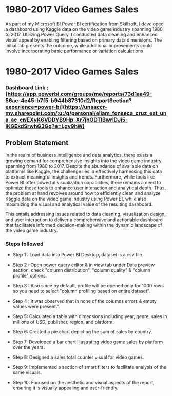 # 1980-2017 Video Games Sales

As part of my Microsoft BI Power BI certification from Skillsoft, I developed a dashboard using Kaggle data on the video game industry spanning 1980 to 2017. Utilizing Power Query, I conducted data cleaning and enhanced visual appeal by enabling filtering based on primary data dimensions. The initial tab presents the outcome, while additional improvements could involve incorporating basic performance or variation calculations

# 1980-2017 Video Games Sales

### Dashboard Link : [https://app.powerbi.com/groups/me/reports/73d1aa49-56ae-4e45-b7f5-b944b87310d2/ReportSection?experience=power-bi](https://unaaccr-my.sharepoint.com/:u:/g/personal/eliam_fonseca_cruz_est_una_ac_cr/EXyK6VDDYB9Hp_Xr7jhODTIBwrlDJj5-IKGExdSrwhG3Gg?e=Lgv9hW)

## Problem Statement

In the realm of business intelligence and data analytics, there exists a growing demand for comprehensive insights into the video game industry spanning from 1980 to 2017. Despite the abundance of available data on platforms like Kaggle, the challenge lies in effectively harnessing this data to extract meaningful insights and trends. Furthermore, while tools like Power BI offer powerful visualization capabilities, there remains a need to optimize these tools to enhance user interaction and analytical depth. Thus, the problem at hand revolves around how to efficiently clean and analyze Kaggle data on the video game industry using Power BI, while also maximizing the visual and analytical value of the resulting dashboard. 

This entails addressing issues related to data cleaning, visualization design, and user interaction to deliver a comprehensive and actionable dashboard that facilitates informed decision-making within the dynamic landscape of the video game industry.

### Steps followed 

- Step 1 : Load data into Power BI Desktop, dataset is a csv file.
- Step 2 : Open power query editor & in view tab under Data preview section, check "column distribution", "column quality" & "column profile" options.
- Step 3 : Also since by default, profile will be opened only for 1000 rows so you need to select "column profiling based on entire dataset".
- Step 4 : It was observed that in none of the columns errors & empty values were present.".
- Step 5: Calculated a table with dimensions including year, genre, sales in millions of USD, publisher, region, and platform.

- Step 6: Created a pie chart depicting the sum of sales by country.

- Step 7: Developed a bar chart illustrating video game sales by platform over the years.

- Step 8: Designed a sales total counter visual for video games.

- Step 9: Implemented a section of smart filters to facilitate analysis of the same visuals.

- Step 10: Focused on the aesthetic and visual aspects of the report, ensuring it is visually appealing and user-friendly.

